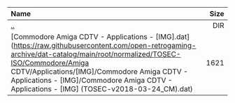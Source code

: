 |Name|Size|
|:---|---:|
|[..](../index.html)|DIR|
|[Commodore Amiga CDTV - Applications - [IMG].dat](https://raw.githubusercontent.com/open-retrogaming-archive/dat-catalog/main/root/normalized/TOSEC-ISO/Commodore/Amiga CDTV/Applications/[IMG]/Commodore Amiga CDTV - Applications - [IMG]/Commodore Amiga CDTV - Applications - [IMG] (TOSEC-v2018-03-24_CM).dat)|1621|
